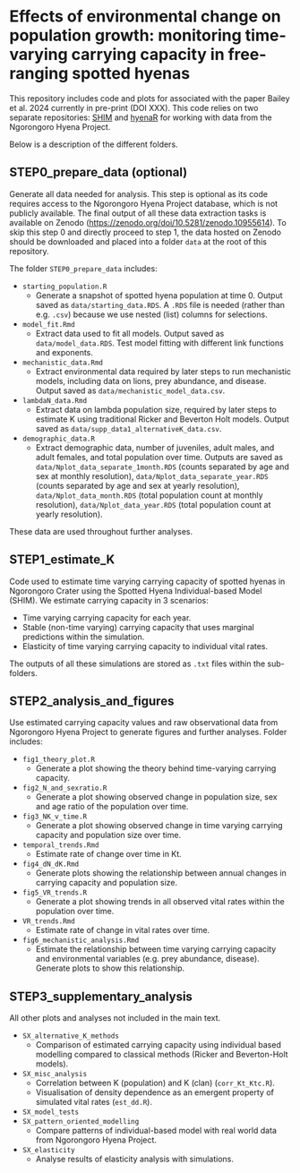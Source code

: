 # Effects of environmental change on population growth: monitoring time-varying carrying capacity in free-ranging spotted hyenas

This repository includes code and plots for associated with the paper Bailey et al. 2024 currently in pre-print (DOI XXX). This code relies on two separate repositories: [SHIM](https://github.com/hyenaproject/SHIM) and [hyenaR](https://github.com/hyenaproject/hyenaR) for working with data from the Ngorongoro Hyena Project.

Below is a description of the different folders.

## STEP0_prepare_data (optional)

Generate all data needed for analysis. This step is optional as its code requires access to the Ngorongoro Hyena Project database, which is not publicly available. The final output of all these data extraction tasks is available on Zenodo (https://zenodo.org/doi/10.5281/zenodo.10955614). To skip this step 0 and directly proceed to step 1, the data hosted on Zenodo should be downloaded and placed into a folder `data` at the root of this repository.

The folder `STEP0_prepare_data` includes:

- `starting_population.R` 
    - Generate a snapshot of spotted hyena population at time 0. Output saved as `data/starting_data.RDS`.
A `.RDS` file is needed (rather than e.g. `.csv`) because we use nested (list) columns for selections.
- `model_fit.Rmd` 
    - Extract data used to fit all models. Output saved as `data/model_data.RDS`. Test model fitting with different link functions and exponents.
- `mechanistic_data.Rmd`
    - Extract environmental data required by later steps to run mechanistic models, including data on lions, prey abundance, and disease. Output saved as `data/mechanistic_model_data.csv`.
- `lambdaN_data.Rmd`
    - Extract data on lambda population size, required by later steps to estimate K using traditional Ricker and Beverton Holt models. Output saved as `data/supp_data1_alternativeK_data.csv`.
- `demographic_data.R`
    - Extract demographic data, number of juveniles, adult males, and adult females, and total population over time. Outputs are saved as `data/Nplot_data_separate_1month.RDS` (counts separated by age and sex at monthly resolution), `data/Nplot_data_separate_year.RDS` (counts separated by age and sex at yearly resolution), `data/Nplot_data_month.RDS` (total population count at monthly resolution), `data/Nplot_data_year.RDS` (total population count at yearly resolution).

These data are used throughout further analyses.

## STEP1_estimate_K

Code used to estimate time varying carrying capacity of spotted hyenas in Ngorongoro Crater using the Spotted Hyena Individual-based Model (SHIM). We estimate carrying capacity in 3 scenarios:

- Time varying carrying capacity for each year.
- Stable (non-time varying) carrying capacity that uses marginal predictions within the simulation.
- Elasticity of time varying carrying capacity to individual vital rates.

The outputs of all these simulations are stored as `.txt` files within the sub-folders.

## STEP2_analysis_and_figures

Use estimated carrying capacity values and raw observational data from Ngorongoro Hyena Project to generate figures and further analyses. Folder includes:

- `fig1_theory_plot.R`
    - Generate a plot showing the theory behind time-varying carrying capacity.
- `fig2_N_and_sexratio.R` 
  - Generate a plot showing observed change in population size, sex and age ratio of the population over time.
- `fig3_NK_v_time.R`
  - Generate a plot showing observed change in time varying carrying capacity and population size over time.
- `temporal_trends.Rmd`
  - Estimate rate of change over time in Kt.
- `fig4_dN_dK.Rmd`
  - Generate plots showing the relationship between annual changes in carrying capacity and population size.
- `fig5_VR_trends.R`
  - Generate a plot showing trends in all observed vital rates within the population over time.
- `VR_trends.Rmd`
  - Estimate rate of change in vital rates over time.
- `fig6_mechanistic_analysis.Rmd`
  - Estimate the relationship between time varying carrying capacity and environmental variables (e.g. prey abundance, disease). Generate plots to show this relationship.

## STEP3_supplementary_analysis

All other plots and analyses not included in the main text.

- `SX_alternative_K_methods`
  - Comparison of estimated carrying capacity using individual based modelling compared to classical methods (Ricker and Beverton-Holt models).
- `SX_misc_analysis`
  - Correlation between K (population) and K (clan) (`corr_Kt_Ktc.R`).
  - Visualisation of density dependence as an emergent property of simulated vital rates (`est_dd.R`).
- `SX_model_tests`
- `SX_pattern_oriented_modelling`
  - Compare patterns of individual-based model with real world data from Ngorongoro Hyena Project.
- `SX_elasticity`
  - Analyse results of elasticity analysis with simulations.
